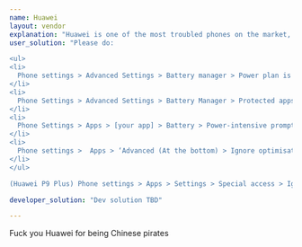 ```yaml
---
name: Huawei
layout: vendor
explanation: "Huawei is one of the most troubled phones on the market, Chinese vendors tend to ignore Android best practices and implement very bizarre custom modifications which make background task nearly impossible to run."
user_solution: "Please do:

<ul>
<li>
  Phone settings > Advanced Settings > Battery manager > Power plan is set to Performance
</li>
<li>
  Phone Settings > Advanced Settings > Battery Manager > Protected apps – check for [your app] as Protected
</li>
<li>
  Phone Settings > Apps > [your app] > Battery > Power-intensive prompt [x] and Keep running after screen off [x]
</li>
<li>
  Phone settings >  Apps > ‘Advanced (At the bottom) > Ignore optimisations > Press ‘Allowed’ > All apps > Find [your app] on the list and set to ‘Allow’
</li>
</ul>

(Huawei P9 Plus) Phone settings > Apps > Settings > Special access > Ignore battery optimisation > select allow for [your app]."

developer_solution: "Dev solution TBD"

---
```


Fuck you Huawei for being Chinese pirates